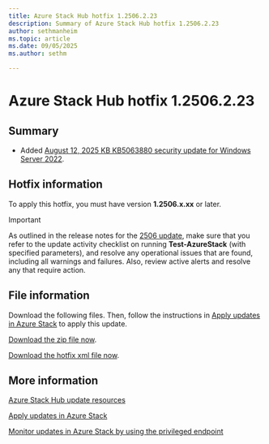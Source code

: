 ```yaml
---
title: Azure Stack Hub hotfix 1.2506.2.23
description: Summary of Azure Stack Hub hotfix 1.2506.2.23
author: sethmanheim
ms.topic: article
ms.date: 09/05/2025
ms.author: sethm

---
```


# Azure Stack Hub hotfix 1.2506.2.23

## Summary

- Added [August 12, 2025 KB KB5063880 security update for Windows Server 2022](https://support.microsoft.com/topic/august-12-2025-kb5063880-os-build-20348-4052-471ee125-e622-486c-ab3e-5847c8ca4e57).

<!-- ## Fixes rolled up from previous hotfix releases -->

## Hotfix information

To apply this hotfix, you must have version **1.2506.x.xx** or later.

> [!IMPORTANT]
> As outlined in the release notes for the [2506 update](release-notes.md?view=azs-2506&preserve-view=true), make sure that you refer to the update activity checklist on running **Test-AzureStack** (with specified parameters), and resolve any operational issues that are found, including all warnings and failures. Also, review active alerts and resolve any that require action.

## File information

Download the following files. Then, follow the instructions in [Apply updates in Azure Stack](azure-stack-apply-updates.md) to apply this update.

[Download the zip file now](https://azurestackhub.download.prss.microsoft.com/dbazure/download/MAS_ProdHotfix_1.2506.2.23/HotFix/AzS_Update_1.2506.2.23.zip).

[Download the hotfix xml file now](https://azurestackhub.download.prss.microsoft.com/dbazure/download/MAS_ProdHotfix_1.2506.2.23/HotFix/metadata.xml).

## More information

[Azure Stack Hub update resources](azure-stack-updates.md)

[Apply updates in Azure Stack](azure-stack-apply-updates.md)

[Monitor updates in Azure Stack by using the privileged endpoint](azure-stack-monitor-update.md)
